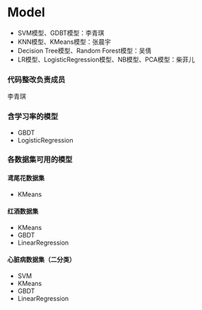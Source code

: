 # Model
- SVM模型、GDBT模型：李青琪
- KNN模型、KMeans模型：张晨宇
- Decision Tree模型、Random Forest模型：吴倩
- LR模型、LogisticRegression模型、NB模型、PCA模型：柴菲儿
### 代码整改负责成员
李青琪
### 含学习率的模型
- GBDT
- LogisticRegression
### 各数据集可用的模型
#### 鸢尾花数据集
- KMeans
#### 红酒数据集
- KMeans
- GBDT
- LinearRegression
#### 心脏病数据集（二分类）
- SVM
- KMeans
- GBDT
- LinearRegression
